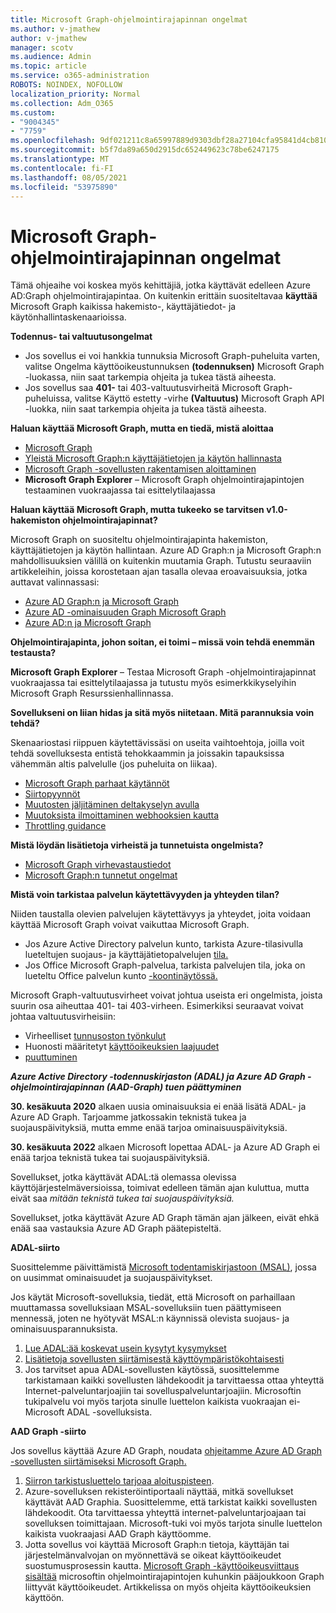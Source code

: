 ```yaml
---
title: Microsoft Graph-ohjelmointirajapinnan ongelmat
ms.author: v-jmathew
author: v-jmathew
manager: scotv
ms.audience: Admin
ms.topic: article
ms.service: o365-administration
ROBOTS: NOINDEX, NOFOLLOW
localization_priority: Normal
ms.collection: Adm_O365
ms.custom:
- "9004345"
- "7759"
ms.openlocfilehash: 9df021211c8a65997889d9303dbf28a27104cfa95841d4cb810427c652ba0784
ms.sourcegitcommit: b5f7da89a650d2915dc652449623c78be6247175
ms.translationtype: MT
ms.contentlocale: fi-FI
ms.lasthandoff: 08/05/2021
ms.locfileid: "53975890"
---
```

# <a name="microsoft-graph-api-issues"></a>Microsoft Graph-ohjelmointirajapinnan ongelmat

Tämä ohjeaihe voi koskea myös kehittäjiä, jotka käyttävät edelleen Azure AD:Graph ohjelmointirajapintaa. On kuitenkin erittäin suositeltavaa **käyttää** Microsoft Graph kaikissa hakemisto-, käyttäjätiedot- ja käytönhallintaskenaarioissa.

**Todennus- tai valtuutusongelmat**

- Jos sovellus  ei voi hankkia tunnuksia Microsoft Graph-puheluita varten, valitse Ongelma käyttöoikeustunnuksen **(todennuksen)** Microsoft Graph -luokassa, niin saat tarkempia ohjeita ja tukea tästä aiheesta.
- Jos sovellus saa **401-** tai 403-valtuutusvirheitä Microsoft Graph-puheluissa, valitse Käyttö estetty -virhe **(Valtuutus)** Microsoft Graph API -luokka, niin saat tarkempia ohjeita ja tukea tästä aiheesta.

**Haluan käyttää Microsoft Graph, mutta en tiedä, mistä aloittaa**

- [Microsoft Graph](https://docs.microsoft.com/graph/overview)
- [Yleistä Microsoft Graph:n käyttäjätietojen ja käytön hallinnasta](https://docs.microsoft.com/graph/azuread-identity-access-management-concept-overview)
- [Microsoft Graph -sovellusten rakentamisen aloittaminen](https://docs.microsoft.com/graph/)
- **Microsoft Graph Explorer** – Microsoft Graph ohjelmointirajapintojen testaaminen vuokraajassa tai esittelytilaajassa

**Haluan käyttää Microsoft Graph, mutta tukeeko se tarvitsen v1.0-hakemiston ohjelmointirajapinnat?**

Microsoft Graph on suositeltu ohjelmointirajapinta hakemiston, käyttäjätietojen ja käytön hallintaan. Azure AD Graph:n ja Microsoft Graph:n mahdollisuuksien välillä on kuitenkin muutamia Graph. Tutustu seuraaviin artikkeleihin, joissa korostetaan ajan tasalla olevaa eroavaisuuksia, jotka auttavat valinnassasi:

- [Azure AD Graph:n ja Microsoft Graph](https://docs.microsoft.com/graph/migrate-azure-ad-graph-resource-differences)
- [Azure AD -ominaisuuden Graph Microsoft Graph](https://docs.microsoft.com/graph/migrate-azure-ad-graph-property-differences)
- [Azure AD:n ja Microsoft Graph](https://docs.microsoft.com/graph/migrate-azure-ad-graph-method-differences)

**Ohjelmointirajapinta, johon soitan, ei toimi – missä voin tehdä enemmän testausta?**

**Microsoft Graph Explorer** – Testaa Microsoft Graph -ohjelmointirajapinnat vuokraajassa tai esittelytilaajassa  ja tutustu myös esimerkkikyselyihin Microsoft Graph Resurssienhallinnassa.

**Sovellukseni on liian hidas ja sitä myös niitetaan. Mitä parannuksia voin tehdä?**

Skenaariostasi riippuen käytettävissäsi on useita vaihtoehtoja, joilla voit tehdä sovelluksesta entistä tehokkaammin ja joissakin tapauksissa vähemmän altis palvelulle (jos puheluita on liikaa).

- [Microsoft Graph parhaat käytännöt](https://docs.microsoft.com/graph/best-practices-concept)
- [Siirtopyynnöt](https://docs.microsoft.com/graph/json-batching)
- [Muutosten jäljitäminen deltakyselyn avulla](https://docs.microsoft.com/graph/delta-query-overview)
- [Muutoksista ilmoittaminen webhooksien kautta](https://docs.microsoft.com/graph/webhooks)
- [Throttling guidance](https://docs.microsoft.com/graph/throttling)

**Mistä löydän lisätietoja virheistä ja tunnetuista ongelmista?**

- [Microsoft Graph virhevastaustiedot](https://docs.microsoft.com/graph/errors)
- [Microsoft Graph:n tunnetut ongelmat](https://docs.microsoft.com/graph/known-issues)

**Mistä voin tarkistaa palvelun käytettävyyden ja yhteyden tilan?**

Niiden taustalla olevien palvelujen käytettävyys ja yhteydet, joita voidaan käyttää Microsoft Graph voivat vaikuttaa Microsoft Graph.

- Jos Azure Active Directory palvelun kunto, tarkista Azure-tilasivulla lueteltujen suojaus- ja käyttäjätietopalvelujen [tila.](https://azure.microsoft.com/status/) 
- Jos Office Microsoft Graph-palvelua, tarkista palvelujen tila, joka on lueteltu Office palvelun kunto [-koontinäytössä.](https://portal.office.com/adminportal/home#/servicehealth)

Microsoft Graph-valtuutusvirheet voivat johtua useista eri ongelmista, joista suurin osa aiheuttaa 401- tai 403-virheen. Esimerkiksi seuraavat voivat johtaa valtuutusvirheisiin:

- Virheelliset [tunnusoston työnkulut](https://docs.microsoft.com/azure/active-directory/develop/active-directory-authentication-scenarios)
- Huonosti määritetyt [käyttöoikeuksien laajuudet](https://docs.microsoft.com/azure/active-directory/develop/active-directory-v2-scopes)
- [puuttuminen](https://docs.microsoft.com/azure/active-directory/develop/active-directory-devhowto-multi-tenant-overview#understanding-user-and-admin-consent)

***Azure Active Directory -todennuskirjaston (ADAL) ja Azure AD Graph -ohjelmointirajapinnan (AAD-Graph) tuen päättyminen***

**30. kesäkuuta 2020** alkaen uusia ominaisuuksia ei enää lisätä ADAL- ja Azure AD Graph. Tarjoamme jatkossakin teknistä tukea ja suojauspäivityksiä, mutta emme enää tarjoa ominaisuuspäivityksiä.

**30. kesäkuuta 2022** alkaen Microsoft lopettaa ADAL- ja Azure AD Graph ei enää tarjoa teknistä tukea tai suojauspäivityksiä.

Sovellukset, jotka käyttävät ADAL:tä olemassa olevissa käyttöjärjestelmäversioissa, toimivat edelleen tämän ajan kuluttua, mutta eivät saa *mitään teknistä tukea tai suojauspäivityksiä.*

Sovellukset, jotka käyttävät Azure AD Graph tämän ajan jälkeen, eivät ehkä enää saa vastauksia Azure AD Graph päätepisteltä.

**ADAL-siirto**

Suosittelemme päivittämistä [Microsoft todentamiskirjastoon (MSAL)](https://docs.microsoft.com/azure/active-directory/develop/v2-overview), jossa on uusimmat ominaisuudet ja suojauspäivitykset.

Jos käytät Microsoft-sovelluksia, tiedät, että Microsoft on parhaillaan muuttamassa sovelluksiaan MSAL-sovelluksiin tuen päättymiseen mennessä, joten ne hyötyvät MSAL:n käynnissä olevista suojaus- ja ominaisuusparannuksista.

1. [Lue ADAL:ää koskevat usein kysytyt kysymykset](https://docs.microsoft.com/azure/active-directory/develop/msal-migration#frequently-asked-questions-faq)
2. [Lisätietoja sovellusten siirtämisestä käyttöympäristökohtaisesti](https://docs.microsoft.com/azure/active-directory/develop/msal-migration#frequently-asked-questions-faq)
3. Jos tarvitset apua ADAL-sovellusten käytössä, suosittelemme tarkistamaan kaikki sovellusten lähdekoodit ja tarvittaessa ottaa yhteyttä Internet-palveluntarjoajiin tai sovelluspalveluntarjoajiin. Microsoftin tukipalvelu voi myös tarjota sinulle luettelon kaikista vuokraajan ei-Microsoft ADAL -sovelluksista.

**AAD Graph -siirto**

Jos sovellus käyttää Azure AD Graph, noudata [ohjeitamme Azure AD Graph -sovellusten siirtämiseksi Microsoft Graph.](https://docs.microsoft.com/graph/migrate-azure-ad-graph-overview)

1. [Siirron tarkistusluettelo tarjoaa aloituspisteen](https://docs.microsoft.com/graph/migrate-azure-ad-graph-planning-checklist).
2. Azure-sovelluksen rekisteröintiportaali näyttää, mitkä sovellukset käyttävät AAD Graphia. Suosittelemme, että tarkistat kaikki sovellusten lähdekoodit. Ota tarvittaessa yhteyttä internet-palveluntarjoajaan tai sovelluksen toimittajaan. Microsoft-tuki voi myös tarjota sinulle luettelon kaikista vuokraajasi AAD Graph käyttöomme.
3. Jotta sovellus voi käyttää Microsoft Graph:n tietoja, käyttäjän tai järjestelmänvalvojan on myönnettävä se oikeat käyttöoikeudet suostumusprosessin kautta. [Microsoft Graph -käyttöoikeusviittaus sisältää](https://docs.microsoft.com/graph/permissions-reference) microsoftin ohjelmointirajapintojen kuhunkin pääjoukkoon Graph liittyvät käyttöoikeudet. Artikkelissa on myös ohjeita käyttöoikeuksien käyttöön.
